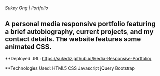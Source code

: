 ###### Sukey Ong | Portfolio

## A personal media responsive portfolio featuring a brief  autobiography, current projects, and my contact details. The website features some animated CSS.


**Deployed URL: 
https://sukediz.github.io/Media-Responsive-Portfolio/


**Technologies Used:
HTML5
CSS 
Javascript
jQuery
Bootstrap
